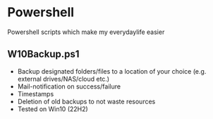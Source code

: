 # Powershell
Powershell scripts which make my everydaylife easier 

## W10Backup.ps1
* Backup designated folders/files to a location of your choice (e.g. external drives/NAS/cloud etc.)
* Mail-notification on success/failure
* Timestamps
* Deletion of old backups to not waste resources
* Tested on Win10 (22H2)
